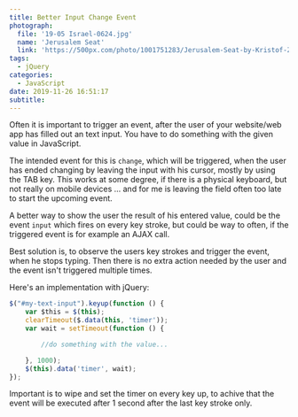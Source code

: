 ```yaml
---
title: Better Input Change Event
photograph:
  file: '19-05 Israel-0624.jpg'
  name: 'Jerusalem Seat'
  link: 'https://500px.com/photo/1001751283/Jerusalem-Seat-by-Kristof-Zerbe'
tags:
  - jQuery
categories:
  - JavaScript
date: 2019-11-26 16:51:17
subtitle:
---
```


Often it is important to trigger an event, after the user of your website/web app has filled out an text input. You have to do something with the given value in JavaScript.

The intended event for this is ``change``, which will be triggered, when the user has ended changing by leaving the input with his cursor, mostly by using the TAB key. This works at some degree, if there is a physical keyboard, but not really on mobile devices ... and for me is leaving the field often too late to start the upcoming event.

<!-- more -->

A better way to show the user the result of his entered value, could be the event ``input`` which fires on every key stroke, but could be way to often, if the triggered event is for example an AJAX call.

Best solution is, to observe the users key strokes and trigger the event, when he stops typing. Then there is no extra action needed by the user and the event isn't triggered multiple times. 

Here's an implementation with jQuery:

```javascript
$("#my-text-input").keyup(function () {
    var $this = $(this);
    clearTimeout($.data(this, 'timer'));
    var wait = setTimeout(function () {

        //do something with the value...

    }, 1000);
    $(this).data('timer', wait);
});
```

Important is to wipe and set the timer on every key up, to achive that the event will be executed after 1 second after the last key stroke only.